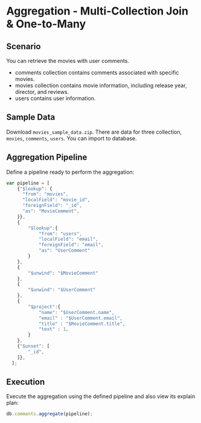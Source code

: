 # Aggregation - Multi-Collection Join & One-to-Many

## Scenario

You can retrieve the movies with user comments.
- comments collection contains comments associated with specific movies.
- movies collection contains movie information, including release year, director, and reviews.
- users contains user information.

## Sample Data

Download `movies_sample_data.zip`. There are data for three collection, `movies`, `comments`, `users`. You can import to database.

## Aggregation Pipeline

Define a pipeline ready to perform the aggregation:

```js
var pipeline = [
    {"$lookup": {
      "from": "movies",
      "localField": "movie_id", 
      "foreignField": "_id",
      "as": "MovieComment",
    }},
    {
        "$lookup":{
            "from": "users", 
            "localField": "email", 
            "foreignField": "email",
            "as": "UserComment"
        }
    },
    {
        "$unwind": "$MovieComment"
    },
    {
        "$unwind": "$UserComment"
    },
    {   
        "$project":{
            "name": "$UserComment.name",
            "email" : "$UserComment.email",
            "title" : "$MovieComment.title",
            "text" : 1,
        } 
    },
    {"$unset": [
        "_id",
    ]},
  ];
```

## Execution

Execute the aggregation using the defined pipeline and also view its explain plan:

```js
db.comments.aggregate(pipeline);
```
